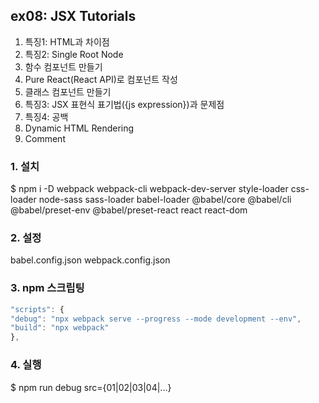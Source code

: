 ## ex08: JSX Tutorials

01. 특징1: HTML과 차이점
02. 특징2: Single Root Node
03. 함수 컴포넌트 만들기
04. Pure React(React API)로 컴포넌트 작성
05. 클래스 컴포넌트 만들기
06. 특징3: JSX 표현식 표기법({js expression})과 문제점
07. 특징4: 공백
08. Dynamic HTML Rendering
09. Comment

### 1. 설치

$ npm i -D webpack webpack-cli webpack-dev-server style-loader css-loader node-sass sass-loader babel-loader @babel/core @babel/cli @babel/preset-env @babel/preset-react react react-dom

### 2. 설정

babel.config.json
webpack.config.json

### 3. npm 스크립팅

```javascript
"scripts": {
"debug": "npx webpack serve --progress --mode development --env",
"build": "npx webpack"
},
```

### 4. 실행

$ npm run debug src={01|02|03|04|...}
